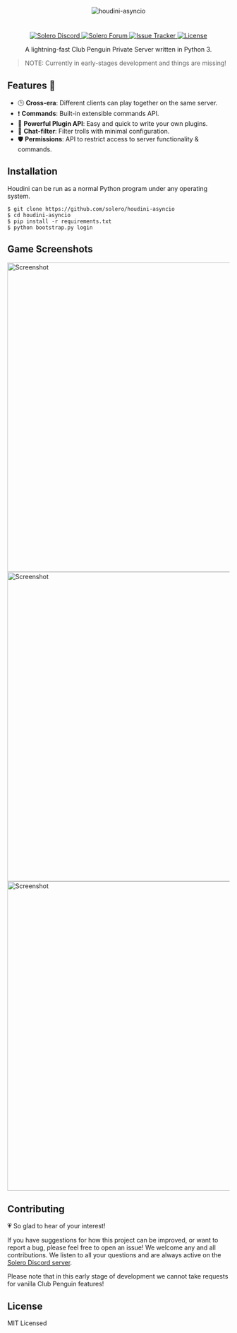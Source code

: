 <p align="center">
   <img alt="houdini-asyncio" src="https://user-images.githubusercontent.com/32749673/64740929-d4435c00-d4ee-11e9-9b9f-f45236b8b61f.png">
</p>

#

<p align="center">
  <a href="https://discord.gg/UPnWKfh">
    <img
      alt="Solero Discord"
      src="https://img.shields.io/discord/323290581063172096?color=7289DA&label=discord"
    />
  </a>
  <a href="https://solero.me">
    <img
      alt="Solero Forum"
      src="https://img.shields.io/discourse/https/solero.me/topics?color=73afb6"
    />
  </a>
  <a href="https://github.com/Solero/Houdini-asyncio/issues">
    <img
      alt="Issue Tracker"
      src="https://img.shields.io/github/issues/solero/houdini-asyncio"
    />
  </a>
  <a href="./LICENSE">
    <img
      alt="License"
      src="https://img.shields.io/github/license/solero/houdini-asyncio"
    />
  </a>
</p>

<p align="center">A lightning-fast Club Penguin Private Server written in Python 3.</p>

> NOTE: Currently in early-stages development and things are missing!

## Features :space_invader:

- :clock3: **Cross-era**: Different clients can play together on the same server.
- :exclamation: **Commands**: Built-in extensible commands API.
- :electric_plug: **Powerful Plugin API**: Easy and quick to write your own plugins.
- :speech_balloon: **Chat-filter**: Filter trolls with minimal configuration.
- :shield: **Permissions**: API to restrict access to server functionality & commands.

## Installation

Houdini can be run as a normal Python program under any operating system.

```shell
$ git clone https://github.com/solero/houdini-asyncio
$ cd houdini-asyncio
$ pip install -r requirements.txt
$ python bootstrap.py login
```

## Game Screenshots

<img alt="Screenshot" width="700px" src="https://user-images.githubusercontent.com/32749673/64743472-05745a00-d4f8-11e9-9eed-f3565dc2e821.png">

<img alt="Screenshot" width="700px" src="https://user-images.githubusercontent.com/32749673/64743711-d8747700-d4f8-11e9-9bab-de08090db34d.png">

<img alt="Screenshot" width="700px" src="https://user-images.githubusercontent.com/32749673/64743891-854ef400-d4f9-11e9-8d78-9d73493eb04d.png">

## Contributing

:heartpulse: So glad to hear of your interest!

If you have suggestions for how this project can be improved, or want to report a bug, please feel free to open an issue! We welcome any and all contributions. We listen to all your questions and are always active on the [Solero Discord server](https://solero.me/discord).

Please note that in this early stage of development we cannot take requests for vanilla Club Penguin features!

## License

MIT Licensed
